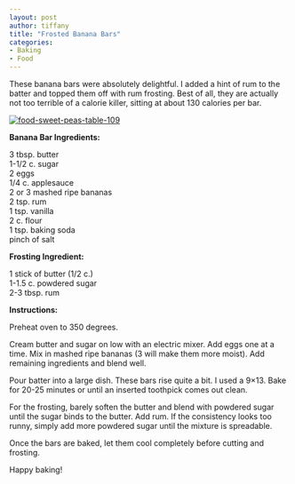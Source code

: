 ```yaml
---
layout: post
author: tiffany
title: "Frosted Banana Bars"
categories: 
- Baking
- Food
---
```


These banana bars were absolutely delightful. I added a hint of rum to the batter and topped them off with rum frosting. Best of all, they are actually not too terrible of a calorie killer, sitting at about 130 calories per bar.

[![](jekyll_uploads/2011/06/food-sweet-peas-table-109-575x431.jpg "food-sweet-peas-table-109")](http://www.sweetpeonies.com/2011/06/banana-bar-recipe/food-sweet-peas-table-109/)

**Banana Bar Ingredients:**

3 tbsp. butter  
1-1/2 c. sugar  
2 eggs  
1/4 c. applesauce  
2 or 3 mashed ripe bananas  
2 tsp. rum  
1 tsp. vanilla  
2 c. flour  
1 tsp. baking soda  
pinch of salt

**Frosting Ingredient:**

1 stick of butter (1/2 c.)  
1-1.5 c. powdered sugar  
2-3 tbsp. rum

**Instructions:**

Preheat oven to 350 degrees.

Cream butter and sugar on low with an electric mixer. Add eggs one at a time. Mix in mashed ripe bananas (3 will make them more moist). Add remaining ingredients and blend well.

Pour batter into a large dish. These bars rise quite a bit. I used a 9×13\. Bake for 20-25 minutes or until an inserted toothpick comes out clean.

For the frosting, barely soften the butter and blend with powdered sugar until the sugar binds to the butter. Add rum. If the consistency looks too runny, simply add more powdered sugar until the mixture is spreadable.

Once the bars are baked, let them cool completely before cutting and frosting.

Happy baking!